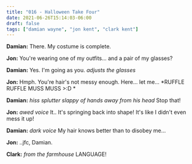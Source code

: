 ```yaml
---
title: "016 - Halloween Take Four"
date: 2021-06-26T15:14:03-06:00
draft: false
tags: ["damian wayne", "jon kent", "clark kent"]
---
```


__Damian:__ There. My costume is complete.

__Jon:__ You're wearing one of my outfits... and a pair of my glasses?

__Damian:__ Yes. I'm going as you. *adjusts the glasses*

__Jon:__ Hmph. You're hair's not messy enough. Here... let me... *RUFFLE RUFFLE MUSS MUSS >:D *

__Damian:__ *hiss splutter slappy of hands away from his head* Stop that!

__Jon:__ *awed voice* It.. It's springing back into shape! It's like I didn't even mess it up!

__Damian:__ *dark voice* My hair knows better than to disobey me...

__Jon:__ ..jfc, Damian.

__Clark:__ *from the farmhouse* LANGUAGE!